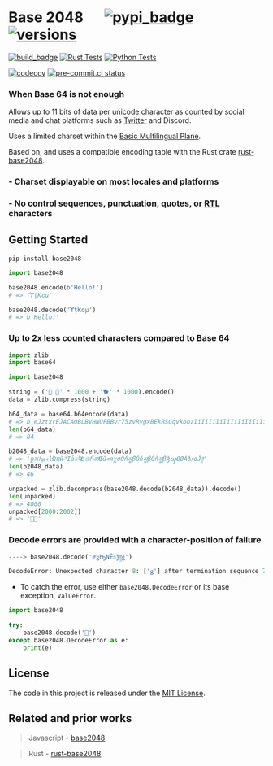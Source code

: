 # Base 2048 &emsp; [![pypi_badge]][pypi_url] [![versions]][pypi_url]

[build_badge]: https://github.com/ionite34/base2048/actions/workflows/build.yml/badge.svg
[build_url]: https://github.com/ionite34/base2048/actions/workflows/build.yml
[versions]: https://img.shields.io/pypi/pyversions/base2048
[pypi_badge]: https://badge.fury.io/py/base2048.svg
[pypi_url]: https://pypi.org/project/base2048/
[twitter_count]: https://developer.twitter.com/en/docs/basics/counting-characters
[rs_base]: https://github.com/LLFourn/rust-base2048
[bmp]: https://unicode.org/roadmaps/bmp/

[rtl]: https://wikipedia.org/wiki/Right-to-left_mark

[![build_badge]][build_url]
[![Rust Tests](https://github.com/ionite34/base2048/actions/workflows/rust-test.yml/badge.svg)](https://github.com/ionite34/base2048/actions/workflows/rust-test.yml)
[![Python Tests](https://github.com/ionite34/base2048/actions/workflows/py-test.yml/badge.svg)](https://github.com/ionite34/base2048/actions/workflows/py-test.yml)

[![codecov](https://codecov.io/gh/ionite34/base2048/branch/main/graph/badge.svg?token=1Qdx8w3zoy)](https://codecov.io/gh/ionite34/base2048)
[![pre-commit.ci status](https://results.pre-commit.ci/badge/github/ionite34/base2048/main.svg)](https://results.pre-commit.ci/latest/github/ionite34/base2048/main)

### When Base 64 is not enough

Allows up to 11 bits of data per unicode character as counted by
social media and chat platforms such as [Twitter][twitter_count] and Discord.

Uses a limited charset within the [Basic Multilingual Plane][bmp].

Based on, and uses a compatible encoding table with the Rust crate [rust-base2048][rs_base].

### - Charset displayable on most locales and platforms
### - No control sequences, punctuation, quotes, or [RTL][rtl] characters

## Getting Started
```shell
pip install base2048
```

```python
import base2048

base2048.encode(b'Hello!')
# => 'ϓțƘ໐µ'

base2048.decode('ϓțƘ໐µ')
# => b'Hello!'
```

### Up to 2x less counted characters compared to Base 64

```python
import zlib
import base64

import base2048

string = ('🐍 🦀' * 1000 + '🐕' * 1000).encode()
data = zlib.compress(string)

b64_data = base64.b64encode(data)
# => b'eJztxrEJACAQBLBVHNUFBBvr75zvRvgxBEkRSGqvkbozIiIiIiIiIiIiIiIiIiIiIiJf5wAAAABvNbM+EOk='
len(b64_data)
# => 84

b2048_data = base2048.encode(data)
# => 'ը྿Ԧҩ২ŀΏਬйཬΙāಽႩԷ࿋ႬॴŒǔ०яχσǑňॷβǑňॷβǑňॷβǯၰØØÀձӿօĴ༎'
len(b2048_data)
# => 46

unpacked = zlib.decompress(base2048.decode(b2048_data)).decode()
len(unpacked)
# => 4000
unpacked[2000:2002])
# => '🦀🐍'
```

### Decode errors are provided with a character-position of failure

```python
----> base2048.decode('༗ǥԢΝĒϧǰ༎ǥ')

DecodeError: Unexpected character 8: ['ǥ'] after termination sequence 7: ['༎']
```
- To catch the error, use either `base2048.DecodeError` or its base exception, `ValueError`.
```python
import base2048

try:
    base2048.decode('🤔')
except base2048.DecodeError as e:
    print(e)
```

## License
The code in this project is released under the [MIT License](LICENSE).

## Related and prior works
> Javascript - [base2048](https://github.com/qntm/base2048)

> Rust - [rust-base2048][rs_base]
